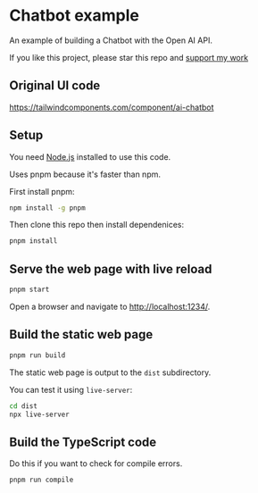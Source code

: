 # Chatbot example

An example of building a Chatbot with the Open AI API.

If you like this project, please star this repo and [support my work](https://www.codecapers.com.au/about#support-my-work)

## Original UI code

https://tailwindcomponents.com/component/ai-chatbot

## Setup

You need [Node.js](https://nodejs.org/en/) installed to use this code.

Uses pnpm because it's faster than npm.

First install pnpm:

```bash
npm install -g pnpm
```

Then clone this repo then install dependenices:

```bash
pnpm install
```

## Serve the web page with live reload

```bash
pnpm start
```

Open a browser and navigate to [http://localhost:1234/](http://localhost:1234/).

## Build the static web page

```bash
pnpm run build
```

The static web page is output to the `dist` subdirectory.

You can test it using `live-server`:

```bash
cd dist
npx live-server
```

## Build the TypeScript code

Do this if you want to check for compile errors.

```bash
pnpm run compile
```
